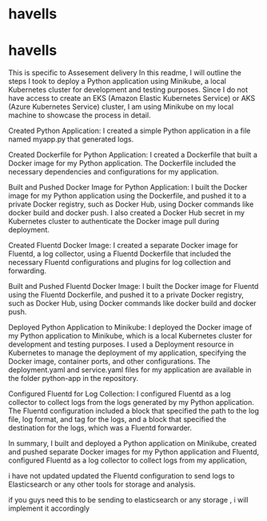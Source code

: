 # havells

# havells
This is specific to Assesement delivery
In this readme, I will outline the steps I took to deploy a Python application using Minikube, a local Kubernetes cluster for development and testing purposes. Since I do not have access to create an EKS (Amazon Elastic Kubernetes Service) or AKS (Azure Kubernetes Service) cluster, I am using Minikube on my local machine to showcase the process in detail.

Created Python Application: I created a simple Python application in a file named myapp.py that generated logs.

Created Dockerfile for Python Application: I created a Dockerfile that built a Docker image for my Python application. The Dockerfile included the necessary dependencies and configurations for my application.

Built and Pushed Docker Image for Python Application: I built the Docker image for my Python application using the Dockerfile, and pushed it to a private Docker registry, such as Docker Hub, using Docker commands like docker build and docker push. I also created a Docker Hub secret in my Kubernetes cluster to authenticate the Docker image pull during deployment.

Created Fluentd Docker Image: I created a separate Docker image for Fluentd, a log collector, using a Fluentd Dockerfile that included the necessary Fluentd configurations and plugins for log collection and forwarding.

Built and Pushed Fluentd Docker Image: I built the Docker image for Fluentd using the Fluentd Dockerfile, and pushed it to a private Docker registry, such as Docker Hub, using Docker commands like docker build and docker push.

Deployed Python Application to Minikube: I deployed the Docker image of my Python application to Minikube, which is a local Kubernetes cluster for development and testing purposes. I used a Deployment resource in Kubernetes to manage the deployment of my application, specifying the Docker image, container ports, and other configurations. The deployment.yaml and service.yaml files for my application are available in the folder python-app in the repository.

Configured Fluentd for Log Collection: I configured Fluentd as a log collector to collect logs from the logs generated by my Python application. The Fluentd configuration included a <source> block that specified the path to the log file, log format, and tag for the logs, and a <match> block that specified the destination for the logs, which was a Fluentd forwarder.



In summary, I built and deployed a Python application on Minikube, created and pushed separate Docker images for my Python application and Fluentd, configured Fluentd as a log collector to collect logs from my application, 

i have not updated updated the Fluentd configuration to send logs to Elasticsearch or any other tools for storage and analysis. 

if you guys need this to be sending to elasticsearch or any storage , i will implement it accordingly 
